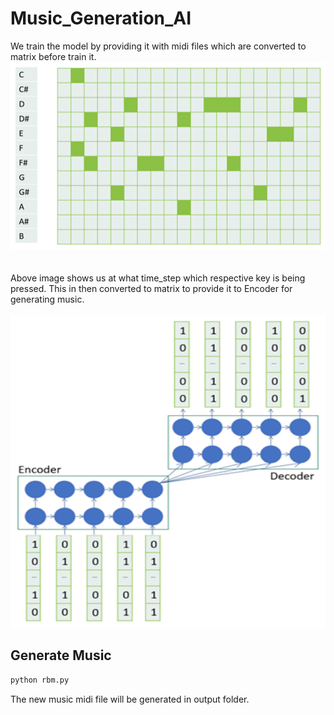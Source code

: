 # Music_Generation_AI

We train the model by providing it with midi files which are converted to matrix before train it.
<img src="Music Generation AI/Images/Keys.png" width="600" height="300"><br>
<br>
<br>
Above image shows us at what time_step which respective key is being pressed.
This in then converted to matrix to provide it to Encoder for generating music.<br>
<br>
<img src="Music Generation AI/Images/Music matrix.png" width="800" height="500">


## Generate Music

```html
python rbm.py
```
The new music midi file will be generated in output folder.
